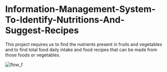 # Information-Management-System-To-Identify-Nutritions-And-Suggest-Recipes
This project requires us to find the nutrients present in fruits and vegetables and to find total food daily intake and food recipes that can be made from those foods or vegetables.


![flow_f](https://github.com/user-attachments/assets/85df3a11-99ba-4248-8f8a-655eb7a0a45b)
